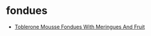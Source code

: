 # fondues

 * [Toblerone Mousse Fondues With Meringues And Fruit](../index/t/toblerone-mousse-fondues-with-meringues-and-fruit-10288.json)
